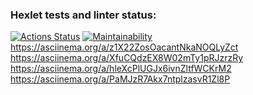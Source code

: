 ### Hexlet tests and linter status:
[![Actions Status](https://github.com/Evgenii-Prokofev/python-project-49/workflows/hexlet-check/badge.svg)](https://github.com/Evgenii-Prokofev/python-project-49/actions)
[![Maintainability](https://api.codeclimate.com/v1/badges/cfbc883db93da7bd875a/maintainability)](https://codeclimate.com/github/Evgenii-Prokofev/python-project-49/maintainability)
https://asciinema.org/a/z1X22ZosOacantNkaNOQLyZct
https://asciinema.org/a/XfuCQdzEX8W02mTy1pRJzrzRy
https://asciinema.org/a/hleXcPlUGJx6ivnZltfWCKrM2
https://asciinema.org/a/PaMJzR7Akx7ntplzasvR1Zl8P
